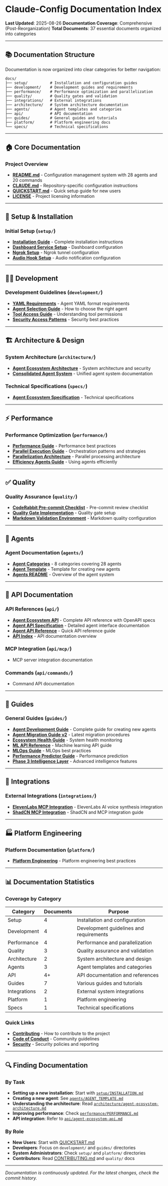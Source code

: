 # Claude-Config Documentation Index

**Last Updated**: 2025-08-26
**Documentation Coverage**: Comprehensive (Post-Reorganization)
**Total Documents**: 37 essential documents organized into categories

---

## 📚 Documentation Structure

Documentation is now organized into clear categories for better navigation:

```text
docs/
├── setup/          # Installation and configuration guides
├── development/    # Development guides and requirements
├── performance/    # Performance optimization and parallelization
├── quality/        # Quality gates and validation
├── integrations/   # External integrations
├── architecture/   # System architecture documentation
├── agents/         # Agent templates and categories
├── api/            # API documentation
├── guides/         # General guides and tutorials
├── platform/       # Platform engineering docs
└── specs/          # Technical specifications
```

---

## 🏠 Core Documentation

### Project Overview

- **[README.md](../README.md)** - Configuration management system with 28 agents and 20 commands
- **[CLAUDE.md](../CLAUDE.md)** - Repository-specific configuration instructions
- **[QUICKSTART.md](../QUICKSTART.md)** - Quick setup guide for new users
- **[LICENSE](../LICENSE)** - Project licensing information

---

## 🚀 Setup & Installation

### Initial Setup (`setup/`)

- **[Installation Guide](setup/INSTALLATION.md)** - Complete installation instructions
- **[Dashboard Service Setup](setup/DASHBOARD_SERVICE_SETUP.md)** - Dashboard configuration
- **[Ngrok Setup](setup/NGROK_SETUP.md)** - Ngrok tunnel configuration
- **[Audio Hook Setup](setup/AUDIO_HOOK_README.md)** - Audio notification configuration

---

## 👩‍💻 Development

### Development Guidelines (`development/`)

- **[YAML Requirements](development/YAML_REQUIREMENTS.md)** - Agent YAML format requirements
- **[Agent Selection Guide](development/AGENT_SELECTION_GUIDE.md)** - How to choose the right agent
- **[Tool Access Guide](development/TOOL_ACCESS_GUIDE.md)** - Understanding tool permissions
- **[Security Access Patterns](development/SECURITY_ACCESS_PATTERNS.md)** - Security best practices

---

## 🏗️ Architecture & Design

### System Architecture (`architecture/`)

- **[Agent Ecosystem Architecture](architecture/agent-ecosystem-architecture.md)** - System architecture and security
- **[Consolidated Agent System](architecture/CONSOLIDATED_AGENT_SYSTEM.md)** - Unified agent system documentation

### Technical Specifications (`specs/`)

- **[Agent Ecosystem Specification](specs/agent-ecosystem-spec.md)** - Technical specifications

---

## ⚡ Performance

### Performance Optimization (`performance/`)

- **[Performance Guide](performance/PERFORMANCE.md)** - Performance best practices
- **[Parallel Execution Guide](performance/PARALLEL_EXECUTION_GUIDE.md)** - Orchestration patterns and strategies
- **[Parallelization Architecture](performance/PARALLELIZATION_ARCHITECTURE.md)** - Parallel processing architecture
- **[Efficiency Agents Guide](performance/EFFICIENCY_AGENTS_GUIDE.md)** - Using agents efficiently

---

## ✅ Quality

### Quality Assurance (`quality/`)

- **[CodeRabbit Pre-commit Checklist](quality/CODERABBIT_PRECOMMIT_CHECKLIST.md)** - Pre-commit review checklist
- **[Quality Gate Implementation](quality/QUALITY_GATE_IMPLEMENTATION.md)** - Quality gate setup
- **[Markdown Validation Environment](quality/MARKDOWN_VALIDATION_ENVIRONMENT.md)** - Markdown quality configuration

---

## 🤖 Agents

### Agent Documentation (`agents/`)

- **[Agent Categories](agents/AGENT_CATEGORIES.md)** - 8 categories covering 28 agents
- **[Agent Template](agents/AGENT_TEMPLATE.md)** - Template for creating new agents
- **[Agents README](agents/README.md)** - Overview of the agent system

---

## 🔌 API Documentation

### API References (`api/`)

- **[Agent Ecosystem API](api/agent-ecosystem-api.md)** - Complete API reference with OpenAPI specs
- **[Agent API Specification](api/agent-specification.md)** - Detailed agent interface documentation
- **[Agent API Reference](api/agent-api.md)** - Quick API reference guide
- **[API Index](api/index.md)** - API documentation overview

### MCP Integration (`api/mcp/`)

- MCP server integration documentation

### Commands (`api/commands/`)

- Command API documentation

---

## 📖 Guides

### General Guides (`guides/`)

- **[Agent Development Guide](guides/agent-development-guide.md)** - Complete guide for creating new agents
- **[Agent Migration Guide v2](guides/agent-migration-guide-v2.md)** - Latest migration procedures
- **[Ecosystem Health Guide](guides/ecosystem-health-guide.md)** - System health monitoring
- **[ML API Reference](guides/ml-api-reference.md)** - Machine learning API guide
- **[MLOps Guide](guides/mlops-guide.md)** - MLOps best practices
- **[Performance Predictor Guide](guides/performance-predictor-guide.md)** - Performance prediction
- **[Phase 3 Intelligence Layer](guides/phase3-intelligence-layer.md)** - Advanced intelligence features

---

## 🔧 Integrations

### External Integrations (`integrations/`)

- **[ElevenLabs MCP Integration](integrations/ELEVENLABS_MCP_INTEGRATION.md)** - ElevenLabs AI voice synthesis integration
- **[ShadCN MCP Integration](integrations/SHADCN_MCP_INTEGRATION.md)** - ShadCN and MCP integration guide

---

## 🏭 Platform Engineering

### Platform Documentation (`platform/`)

- **[Platform Engineering](platform/PLATFORM_ENGINEERING.md)** - Platform engineering best practices

---

## 📊 Documentation Statistics

### Coverage by Category

| Category | Documents | Purpose |
|----------|-----------|---------|
| Setup | 4 | Installation and configuration |
| Development | 4 | Development guidelines and requirements |
| Performance | 4 | Performance and parallelization |
| Quality | 3 | Quality assurance and validation |
| Architecture | 2 | System architecture and design |
| Agents | 3 | Agent templates and categories |
| API | 4+ | API documentation and references |
| Guides | 7 | Various guides and tutorials |
| Integrations | 2 | External system integrations |
| Platform | 1 | Platform engineering |
| Specs | 1 | Technical specifications |

### Quick Links

- **[Contributing](../CONTRIBUTING.md)** - How to contribute to the project
- **[Code of Conduct](../CODE_OF_CONDUCT.md)** - Community guidelines
- **[Security](../SECURITY.md)** - Security policies and reporting

---

## 🔍 Finding Documentation

### By Task

- **Setting up a new installation**: Start with [`setup/INSTALLATION.md`](setup/INSTALLATION.md)
- **Creating a new agent**: See [`agents/AGENT_TEMPLATE.md`](agents/AGENT_TEMPLATE.md)
- **Understanding the architecture**: Read [`architecture/agent-ecosystem-architecture.md`](architecture/agent-ecosystem-architecture.md)
- **Improving performance**: Check [`performance/PERFORMANCE.md`](performance/PERFORMANCE.md)
- **API integration**: Refer to [`api/agent-ecosystem-api.md`](api/agent-ecosystem-api.md)

### By Role

- **New Users**: Start with [QUICKSTART.md](../QUICKSTART.md)
- **Developers**: Focus on `development/` and `guides/` directories
- **System Administrators**: Check `setup/` and `platform/` directories
- **Contributors**: Read [CONTRIBUTING.md](../CONTRIBUTING.md) and `quality/` docs

---

*Documentation is continuously updated. For the latest changes, check the commit history.*
